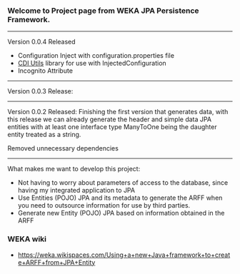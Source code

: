 ### Welcome to Project page from WEKA JPA Persistence Framework.

*** 
Version 0.0.4 Released

* Configuration Inject with configuration.properties file
* [CDI Utils](http://socialsla.github.io/CDI-Utils/) library for use with InjectedConfiguration
* Incognito Attribute

***
Version 0.0.3 Release:

***

Version 0.0.2 Released: 
Finishing the first version that generates data, with this release we can already generate the header and simple data JPA entities with at least one interface type ManyToOne being the daughter entity treated as a string.

Removed unnecessary dependencies

***

What makes me want to develop this project:
* Not having to worry about parameters of access to the database, since having my integrated application to JPA
* Use Entities (POJO) JPA and its metadata to generate the ARFF when you need to outsource information for use by third parties.
* Generate new Entity (POJO) JPA based on information obtained in the ARFF

### WEKA wiki

* https://weka.wikispaces.com/Using+a+new+Java+framework+to+create+ARFF+from+JPA+Entity
